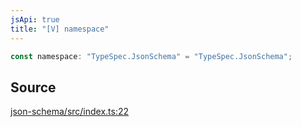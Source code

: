 ```yaml
---
jsApi: true
title: "[V] namespace"
---
```


```ts
const namespace: "TypeSpec.JsonSchema" = "TypeSpec.JsonSchema";
```

## Source

[json-schema/src/index.ts:22](https://github.com/markcowl/cadl/blob/3db15286/packages/json-schema/src/index.ts#L22)
